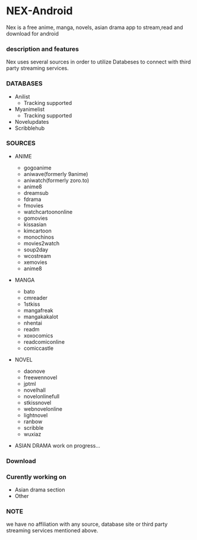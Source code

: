 # NEX-Android
Nex is a free anime, manga, novels, asian drama app to stream,read and download for android
### description and features
Nex uses several sources in order to utilize Databeses to connect with third party streaming services.

### DATABASES
  * Anilist
    * Tracking supported
  * Myanimelist
    * Tracking supported
  * Novelupdates
  * Scribblehub

### SOURCES
  * ANIME
    * gogoanime
    * aniwave(formerly 9anime)
    * aniwatch(formerly zoro.to)
    * anime8
    * dreamsub
    * fdrama
    * fmovies
    * watchcartoononline
    * gomovies
    * kissasian
    * kimcartoon
    * monochinos
    * movies2watch
    * soup2day
    * wcostream
    * xemovies
    * anime8 
  
  * MANGA
    * bato
    * cmreader
    * 1stkiss
    * mangafreak
    * mangakakalot
    * nhentai
    * readm
    * xoxocomics
    * readcomiconline
    * comiccastle
     
  * NOVEL
    * daonove
    * freewennovel
    * jptml
    * novelhall
    * novelonlinefull
    * stkissnovel
    * webnovelonline
    * lightnovel
    * ranbow
    * scribble
    * wuxiaz

  * ASIAN DRAMA
    work on progress...

     
### Download

### Curently working on
  * Asian drama section
  * Other

### NOTE
we have no affiliation with any source, database site or third party streaming services mentioned above.

 
 
